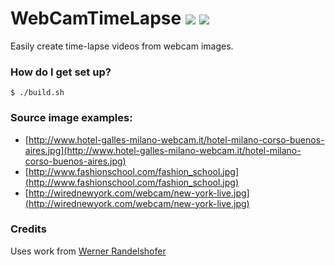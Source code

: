 # WebCamTimeLapse ![](https://img.shields.io/codeship/ebf02f60-54f2-0134-5aad-4e423e130982/master.svg?maxAge=2592000) [![](https://img.shields.io/github/license/maxcanna/webcamtimelapse.svg?maxAge=2592000)](https://github.com/maxcanna/webcamtimelapse/blob/master/LICENSE)

Easily create time-lapse videos from webcam images.

### How do I get set up?

`$ ./build.sh`

### Source image examples:

* [http://www.hotel-galles-milano-webcam.it/hotel-milano-corso-buenos-aires.jpg](http://www.hotel-galles-milano-webcam.it/hotel-milano-corso-buenos-aires.jpg)
* [http://www.fashionschool.com/fashion_school.jpg](http://www.fashionschool.com/fashion_school.jpg)
* [http://wirednewyork.com/webcam/new-york-live.jpg](http://wirednewyork.com/webcam/new-york-live.jpg)

### Credits

Uses work from [Werner Randelshofer](http://www.randelshofer.ch/)

